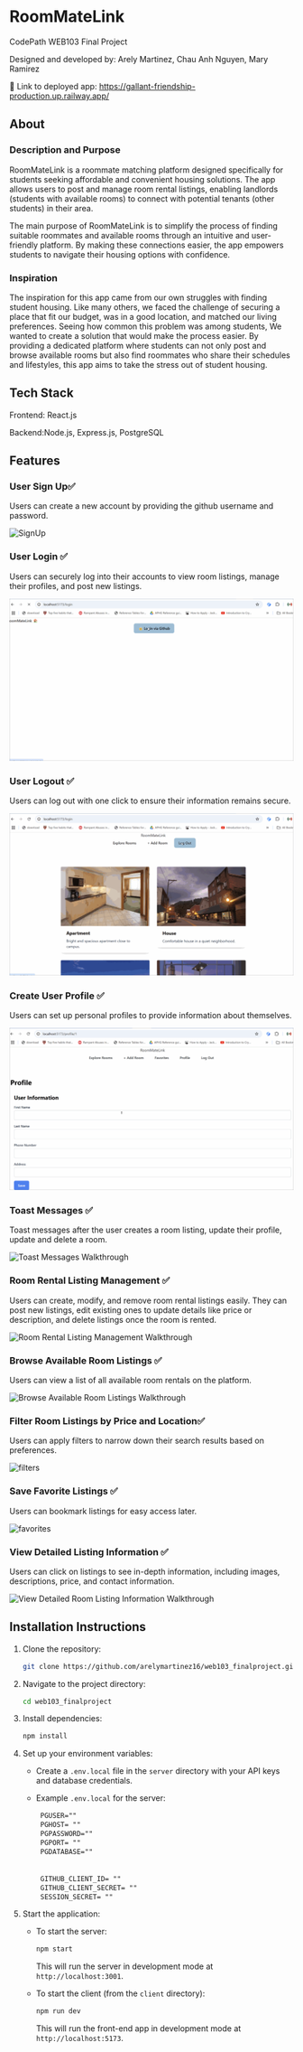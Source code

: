 # RoomMateLink

CodePath WEB103 Final Project

Designed and developed by: Arely Martinez, Chau Anh Nguyen, Mary Ramirez

🔗 Link to deployed app: https://gallant-friendship-production.up.railway.app/

## About

### Description and Purpose

RoomMateLink is a roommate matching platform designed specifically for students seeking affordable and convenient housing solutions. The app allows users to post and manage room rental listings, enabling landlords (students with available rooms) to connect with potential tenants (other students) in their area.

The main purpose of RoomMateLink is to simplify the process of finding suitable roommates and available rooms through an intuitive and user-friendly platform. By making these connections easier, the app empowers students to navigate their housing options with confidence.

### Inspiration

The inspiration for this app came from our own struggles with finding student housing. Like many others, we faced the challenge of securing a place that fit our budget, was in a good location, and matched our living preferences. Seeing how common this problem was among students, We wanted to create a solution that would make the process easier. By providing a dedicated platform where students can not only post and browse available rooms but also find roommates who share their schedules and lifestyles, this app aims to take the stress out of student housing.

## Tech Stack

Frontend: React.js

Backend:Node.js, Express.js, PostgreSQL

## Features

### User Sign Up✅

Users can create a new account by providing the github username and password.

![SignUp](https://github.com/user-attachments/assets/f44314e5-abb6-4800-95ac-abbea64f8269)

### User Login ✅

Users can securely log into their accounts to view room listings, manage their profiles, and post new listings.

<img src='./client/src/assets/login.gif' title='Video Walkthrough' width='' alt='Logging in to page' />

### User Logout ✅

Users can log out with one click to ensure their information remains secure.

<img src="./client/src/assets/logout.gif" title="Video Walkthrough" width="" alt="Logging out">

### Create User Profile ✅

Users can set up personal profiles to provide information about themselves.

<img src="./client/src/assets/profile.gif" title="Video Walkthrough" width="" alt="Logging out">

### Toast Messages ✅

Toast messages after the user creates a room listing, update their profile, update and delete a room.

<img src='./client/src/assets/toast-messages.gif' title='Video Walkthrough' width='' alt='Toast Messages Walkthrough' />

### Room Rental Listing Management ✅

Users can create, modify, and remove room rental listings easily. They can post new listings, edit existing ones to update details like price or description, and delete listings once the room is rented.

<img src='./client/src/assets/room-rental-listing-management-update.gif' title='Video Walkthrough' width='' alt='Room Rental Listing Management Walkthrough' />

### Browse Available Room Listings ✅

Users can view a list of all available room rentals on the platform.

<img src='./client/src/assets/browse-available-room-listings.gif' title='Video Walkthrough' width='' alt='Browse Available Room Listings Walkthrough' />

### Filter Room Listings by Price and Location✅

Users can apply filters to narrow down their search results based on preferences.

![filters](https://github.com/user-attachments/assets/929fbf37-8056-48e3-8656-1e87dee653e8)

### Save Favorite Listings ✅

Users can bookmark listings for easy access later.

![favorites](https://github.com/user-attachments/assets/d5096dfc-78d4-4735-af45-a98527d47d39)

### View Detailed Listing Information ✅

Users can click on listings to see in-depth information, including images, descriptions, price, and contact information.

<img src='./client/src/assets/view-detailed-listing-information.gif' title='Video Walkthrough' width='' alt='View Detailed Room Listing Information Walkthrough' />

## Installation Instructions

1. Clone the repository:

   ```bash
   git clone https://github.com/arelymartinez16/web103_finalproject.git
   ```

2. Navigate to the project directory:

   ```bash
   cd web103_finalproject
   ```

3. Install dependencies:

   ```bash
   npm install
   ```

4. Set up your environment variables:

   - Create a `.env.local` file in the `server` directory with your API keys and database credentials.
   - Example `.env.local` for the server:

     ```env
      PGUSER=""
      PGHOST= ""
      PGPASSWORD=""
      PGPORT= ""
      PGDATABASE=""


      GITHUB_CLIENT_ID= ""
      GITHUB_CLIENT_SECRET= ""
      SESSION_SECRET= ""
     ```

5. Start the application:

   - To start the server:

     ```bash
     npm start
     ```

     This will run the server in development mode at `http://localhost:3001`.

   - To start the client (from the `client` directory):
     ```bash
     npm run dev
     ```
     This will run the front-end app in development mode at `http://localhost:5173`.
